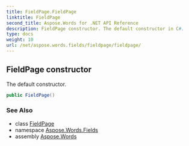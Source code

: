 ```yaml
---
title: FieldPage.FieldPage
linktitle: FieldPage
second_title: Aspose.Words for .NET API Reference
description: FieldPage constructor. The default constructor in C#.
type: docs
weight: 10
url: /net/aspose.words.fields/fieldpage/fieldpage/
---
```

## FieldPage constructor

The default constructor.

```csharp
public FieldPage()
```

### See Also

* class [FieldPage](../)
* namespace [Aspose.Words.Fields](../../fieldpage/)
* assembly [Aspose.Words](../../../)
